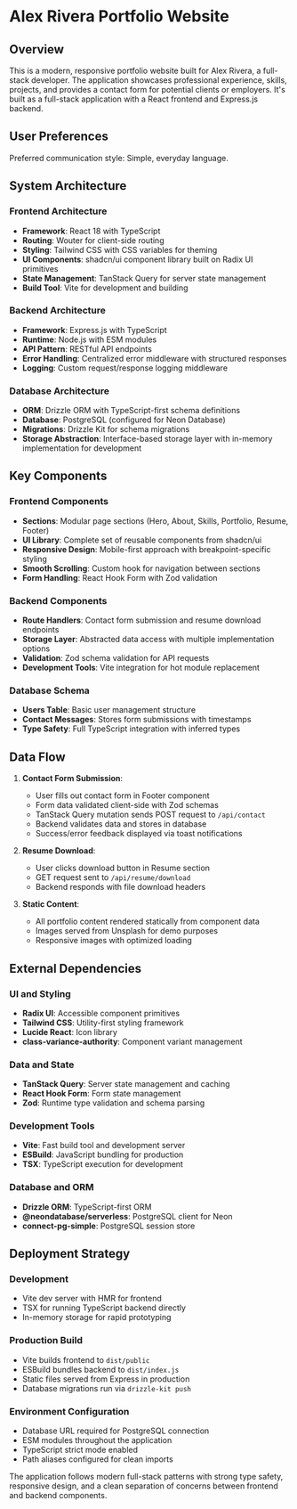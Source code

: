 # Alex Rivera Portfolio Website

## Overview

This is a modern, responsive portfolio website built for Alex Rivera, a full-stack developer. The application showcases professional experience, skills, projects, and provides a contact form for potential clients or employers. It's built as a full-stack application with a React frontend and Express.js backend.

## User Preferences

Preferred communication style: Simple, everyday language.

## System Architecture

### Frontend Architecture
- **Framework**: React 18 with TypeScript
- **Routing**: Wouter for client-side routing
- **Styling**: Tailwind CSS with CSS variables for theming
- **UI Components**: shadcn/ui component library built on Radix UI primitives
- **State Management**: TanStack Query for server state management
- **Build Tool**: Vite for development and building

### Backend Architecture
- **Framework**: Express.js with TypeScript
- **Runtime**: Node.js with ESM modules
- **API Pattern**: RESTful API endpoints
- **Error Handling**: Centralized error middleware with structured responses
- **Logging**: Custom request/response logging middleware

### Database Architecture
- **ORM**: Drizzle ORM with TypeScript-first schema definitions
- **Database**: PostgreSQL (configured for Neon Database)
- **Migrations**: Drizzle Kit for schema migrations
- **Storage Abstraction**: Interface-based storage layer with in-memory implementation for development

## Key Components

### Frontend Components
- **Sections**: Modular page sections (Hero, About, Skills, Portfolio, Resume, Footer)
- **UI Library**: Complete set of reusable components from shadcn/ui
- **Responsive Design**: Mobile-first approach with breakpoint-specific styling
- **Smooth Scrolling**: Custom hook for navigation between sections
- **Form Handling**: React Hook Form with Zod validation

### Backend Components
- **Route Handlers**: Contact form submission and resume download endpoints
- **Storage Layer**: Abstracted data access with multiple implementation options
- **Validation**: Zod schema validation for API requests
- **Development Tools**: Vite integration for hot module replacement

### Database Schema
- **Users Table**: Basic user management structure
- **Contact Messages**: Stores form submissions with timestamps
- **Type Safety**: Full TypeScript integration with inferred types

## Data Flow

1. **Contact Form Submission**:
   - User fills out contact form in Footer component
   - Form data validated client-side with Zod schemas
   - TanStack Query mutation sends POST request to `/api/contact`
   - Backend validates data and stores in database
   - Success/error feedback displayed via toast notifications

2. **Resume Download**:
   - User clicks download button in Resume section
   - GET request sent to `/api/resume/download`
   - Backend responds with file download headers

3. **Static Content**:
   - All portfolio content rendered statically from component data
   - Images served from Unsplash for demo purposes
   - Responsive images with optimized loading

## External Dependencies

### UI and Styling
- **Radix UI**: Accessible component primitives
- **Tailwind CSS**: Utility-first styling framework
- **Lucide React**: Icon library
- **class-variance-authority**: Component variant management

### Data and State
- **TanStack Query**: Server state management and caching
- **React Hook Form**: Form state management
- **Zod**: Runtime type validation and schema parsing

### Development Tools
- **Vite**: Fast build tool and development server
- **ESBuild**: JavaScript bundling for production
- **TSX**: TypeScript execution for development

### Database and ORM
- **Drizzle ORM**: TypeScript-first ORM
- **@neondatabase/serverless**: PostgreSQL client for Neon
- **connect-pg-simple**: PostgreSQL session store

## Deployment Strategy

### Development
- Vite dev server with HMR for frontend
- TSX for running TypeScript backend directly
- In-memory storage for rapid prototyping

### Production Build
- Vite builds frontend to `dist/public`
- ESBuild bundles backend to `dist/index.js`
- Static files served from Express in production
- Database migrations run via `drizzle-kit push`

### Environment Configuration
- Database URL required for PostgreSQL connection
- ESM modules throughout the application
- TypeScript strict mode enabled
- Path aliases configured for clean imports

The application follows modern full-stack patterns with strong type safety, responsive design, and a clean separation of concerns between frontend and backend components.